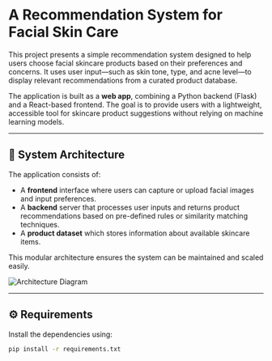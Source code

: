 # A Recommendation System for Facial Skin Care

This project presents a simple recommendation system designed to help users choose facial skincare products based on their preferences and concerns. It uses user input—such as skin tone, type, and acne level—to display relevant recommendations from a curated product database.

The application is built as a **web app**, combining a Python backend (Flask) and a React-based frontend. The goal is to provide users with a lightweight, accessible tool for skincare product suggestions without relying on machine learning models.

---

## 🧱 System Architecture

The application consists of:
- A **frontend** interface where users can capture or upload facial images and input preferences.
- A **backend** server that processes user inputs and returns product recommendations based on pre-defined rules or similarity matching techniques.
- A **product dataset** which stores information about available skincare items.

This modular architecture ensures the system can be maintained and scaled easily.

![Architecture Diagram](https://github.com/vinit714/A-Recommendation-system-for-Facial-Skin-Care-using-Machine-Learning-Models/assets/52816788/6971ee9a-4108-43bd-bed7-1687422baecb)

---

## ⚙️ Requirements

Install the dependencies using:

```bash
pip install -r requirements.txt
